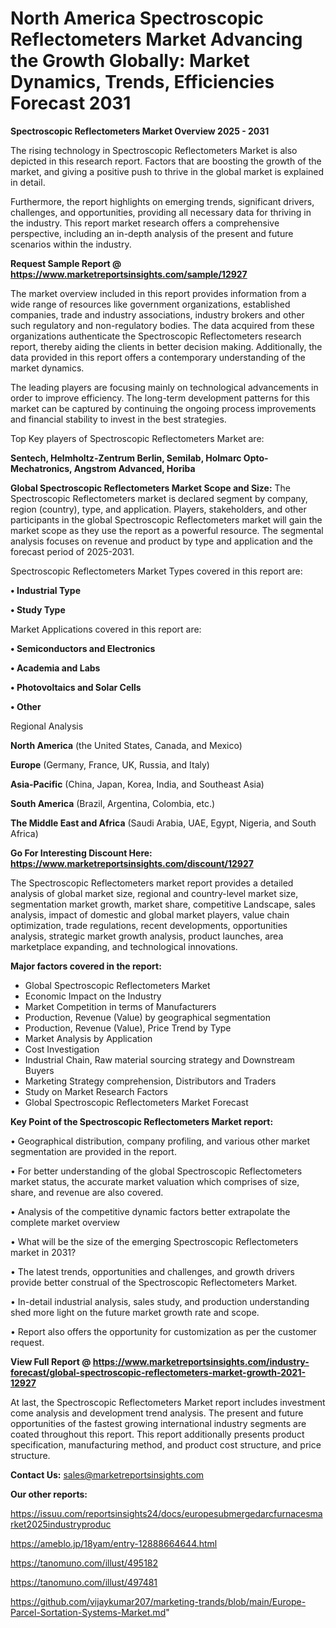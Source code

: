 # North America Spectroscopic Reflectometers Market Advancing the Growth Globally: Market Dynamics, Trends, Efficiencies Forecast 2031

<Strong> Spectroscopic Reflectometers Market Overview 2025 - 2031</strong>

The rising technology in Spectroscopic Reflectometers Market is also depicted in this research report. Factors that are boosting the growth of the market, and giving a positive push to thrive in the global market is explained in detail.

Furthermore, the report highlights on emerging trends, significant drivers, challenges, and opportunities, providing all necessary data for thriving in the industry. This report market research offers a comprehensive perspective, including an in-depth analysis of the present and future scenarios within the industry.

<strong>Request Sample Report @ <a href=https://www.marketreportsinsights.com/sample/12927>https://www.marketreportsinsights.com/sample/12927</a></strong>

The market overview included in this report provides information from a wide range of resources like government organizations, established companies, trade and industry associations, industry brokers and other such regulatory and non-regulatory bodies. The data acquired from these organizations authenticate the Spectroscopic Reflectometers research report, thereby aiding the clients in better decision making. Additionally, the data provided in this report offers a contemporary understanding of the market dynamics.

The leading players are focusing mainly on technological advancements in order to improve efficiency. The long-term development patterns for this market can be captured by continuing the ongoing process improvements and financial stability to invest in the best strategies.

Top Key players of Spectroscopic Reflectometers Market are:

<strong>Sentech, Helmholtz-Zentrum Berlin, Semilab, Holmarc Opto-Mechatronics, Angstrom Advanced, Horiba</strong>

<strong><b>Global Spectroscopic Reflectometers Market Scope and Size:</b></strong>
The Spectroscopic Reflectometers market is declared segment by company, region (country), type, and application. Players, stakeholders, and other participants in the global Spectroscopic Reflectometers market will gain the market scope as they use the report as a powerful resource. The segmental analysis focuses on revenue and product by type and application and the forecast period of 2025-2031.

Spectroscopic Reflectometers Market Types covered in this report are:

<strong>• Industrial Type

• Study Type</strong>

Market Applications covered in this report are:

<strong>• Semiconductors and Electronics

• Academia and Labs

• Photovoltaics and Solar Cells

• Other</strong> 

Regional Analysis

<strong>North America</strong> (the United States, Canada, and Mexico)

<strong>Europe</strong> (Germany, France, UK, Russia, and Italy)

<strong>Asia-Pacific</strong> (China, Japan, Korea, India, and Southeast Asia)

<strong>South America</strong> (Brazil, Argentina, Colombia, etc.)

<strong>The Middle East and Africa</strong> (Saudi Arabia, UAE, Egypt, Nigeria, and South Africa)

<strong>Go For Interesting Discount Here: <a href=https://www.marketreportsinsights.com/discount/12927>https://www.marketreportsinsights.com/discount/12927</a></strong>

The Spectroscopic Reflectometers market report provides a detailed analysis of global market size, regional and country-level market size, segmentation market growth, market share, competitive Landscape, sales analysis, impact of domestic and global market players, value chain optimization, trade regulations, recent developments, opportunities analysis, strategic market growth analysis, product launches, area marketplace expanding, and technological innovations.

<strong><b>Major factors covered in the report:</b></strong>
<ul>
  <li>Global Spectroscopic Reflectometers Market </li>
  <li>Economic Impact on the Industry</li>
  <li>Market Competition in terms of Manufacturers</li>
  <li>Production, Revenue (Value) by geographical segmentation</li>
  <li>Production, Revenue (Value), Price Trend by Type</li>
  <li>Market Analysis by Application</li>
  <li>Cost Investigation</li>
  <li>Industrial Chain, Raw material sourcing strategy and Downstream Buyers</li>
  <li>Marketing Strategy comprehension, Distributors and Traders</li>
  <li>Study on Market Research Factors</li>
  <li>Global Spectroscopic Reflectometers Market Forecast</li>
</ul>

<strong><b>Key Point of the Spectroscopic Reflectometers Market report:</b></strong>

• Geographical distribution, company profiling, and various other market segmentation are provided in the report.

• For better understanding of the global Spectroscopic Reflectometers market status, the accurate market valuation which comprises of size, share, and revenue are also covered.

• Analysis of the competitive dynamic factors better extrapolate the complete market overview

• What will be the size of the emerging Spectroscopic Reflectometers market in 2031?

• The latest trends, opportunities and challenges, and growth drivers provide better construal of the Spectroscopic Reflectometers Market.

• In-detail industrial analysis, sales study, and production understanding shed more light on the future market growth rate and scope.

• Report also offers the opportunity for customization as per the customer request.

<strong><b>View Full Report @ <a href=https://www.marketreportsinsights.com/industry-forecast/global-spectroscopic-reflectometers-market-growth-2021-12927>https://www.marketreportsinsights.com/industry-forecast/global-spectroscopic-reflectometers-market-growth-2021-12927</a></b></strong>


At last, the Spectroscopic Reflectometers Market report includes investment come analysis and development trend analysis. The present and future opportunities of the fastest growing international industry segments are coated throughout this report. This report additionally presents product specification, manufacturing method, and product cost structure, and price structure.

<strong>Contact Us:</strong>
sales@marketreportsinsights.com

<strong>Our other reports:</strong>

<a href=https://issuu.com/reportsinsights24/docs/europesubmergedarcfurnacesmarket2025industryproduc>https://issuu.com/reportsinsights24/docs/europesubmergedarcfurnacesmarket2025industryproduc</a>

<a href=https://ameblo.jp/18yam/entry-12888664644.html>https://ameblo.jp/18yam/entry-12888664644.html</a>

<a href=https://tanomuno.com/illust/495182>https://tanomuno.com/illust/495182</a>

<a href=https://tanomuno.com/illust/497481>https://tanomuno.com/illust/497481</a>

<a href=https://github.com/vijaykumar207/marketing-trands/blob/main/Europe-Parcel-Sortation-Systems-Market.md>https://github.com/vijaykumar207/marketing-trands/blob/main/Europe-Parcel-Sortation-Systems-Market.md</a>"
